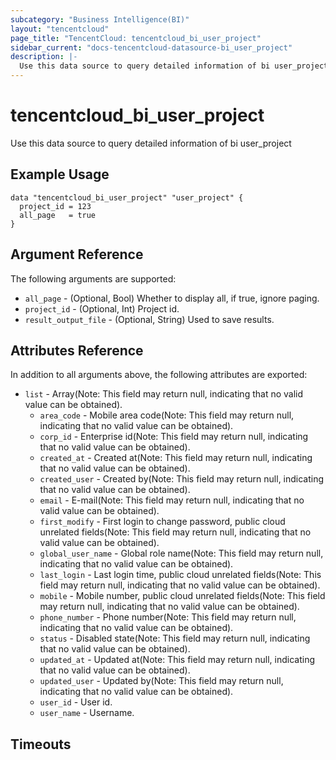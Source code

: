 ```yaml
---
subcategory: "Business Intelligence(BI)"
layout: "tencentcloud"
page_title: "TencentCloud: tencentcloud_bi_user_project"
sidebar_current: "docs-tencentcloud-datasource-bi_user_project"
description: |-
  Use this data source to query detailed information of bi user_project
---
```


# tencentcloud_bi_user_project

Use this data source to query detailed information of bi user_project

## Example Usage

```hcl
data "tencentcloud_bi_user_project" "user_project" {
  project_id = 123
  all_page   = true
}
```

## Argument Reference

The following arguments are supported:

* `all_page` - (Optional, Bool) Whether to display all, if true, ignore paging.
* `project_id` - (Optional, Int) Project id.
* `result_output_file` - (Optional, String) Used to save results.

## Attributes Reference

In addition to all arguments above, the following attributes are exported:

* `list` - Array(Note: This field may return null, indicating that no valid value can be obtained).
  * `area_code` - Mobile area code(Note: This field may return null, indicating that no valid value can be obtained).
  * `corp_id` - Enterprise id(Note: This field may return null, indicating that no valid value can be obtained).
  * `created_at` - Created at(Note: This field may return null, indicating that no valid value can be obtained).
  * `created_user` - Created by(Note: This field may return null, indicating that no valid value can be obtained).
  * `email` - E-mail(Note: This field may return null, indicating that no valid value can be obtained).
  * `first_modify` - First login to change password, public cloud unrelated fields(Note: This field may return null, indicating that no valid value can be obtained).
  * `global_user_name` - Global role name(Note: This field may return null, indicating that no valid value can be obtained).
  * `last_login` - Last login time, public cloud unrelated fields(Note: This field may return null, indicating that no valid value can be obtained).
  * `mobile` - Mobile number, public cloud unrelated fields(Note: This field may return null, indicating that no valid value can be obtained).
  * `phone_number` - Phone number(Note: This field may return null, indicating that no valid value can be obtained).
  * `status` - Disabled state(Note: This field may return null, indicating that no valid value can be obtained).
  * `updated_at` - Updated at(Note: This field may return null, indicating that no valid value can be obtained).
  * `updated_user` - Updated by(Note: This field may return null, indicating that no valid value can be obtained).
  * `user_id` - User id.
  * `user_name` - Username.


## Timeouts

<no value>


